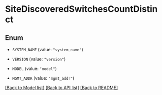 # SiteDiscoveredSwitchesCountDistinct

## Enum


* `SYSTEM_NAME` (value: `"system_name"`)

* `VERSION` (value: `"version"`)

* `MODEL` (value: `"model"`)

* `MGMT_ADDR` (value: `"mgmt_addr"`)


[[Back to Model list]](../README.md#documentation-for-models) [[Back to API list]](../README.md#documentation-for-api-endpoints) [[Back to README]](../README.md)



